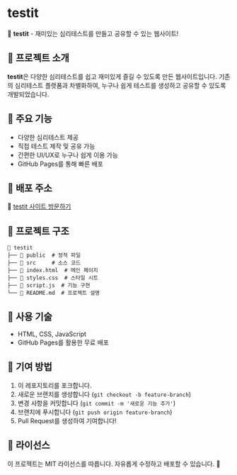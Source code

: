 # testit

🚀 **testit** - 재미있는 심리테스트를 만들고 공유할 수 있는 웹사이트!

## 🎯 프로젝트 소개
**testit**은 다양한 심리테스트를 쉽고 재미있게 즐길 수 있도록 만든 웹사이트입니다. 기존의 심리테스트 플랫폼과 차별화하여, 누구나 쉽게 테스트를 생성하고 공유할 수 있도록 개발되었습니다.

## 🌟 주요 기능
- 다양한 심리테스트 제공
- 직접 테스트 제작 및 공유 가능
- 간편한 UI/UX로 누구나 쉽게 이용 가능
- GitHub Pages를 통해 빠른 배포

## 🚀 배포 주소
🔗 [testit 사이트 방문하기](https://yourusername.github.io/testit/)

## 📂 프로젝트 구조
```
📁 testit
├── 📂 public  # 정적 파일
├── 📂 src     # 소스 코드
├── 📄 index.html  # 메인 페이지
├── 📄 styles.css  # 스타일 시트
├── 📄 script.js  # 기능 구현
└── 📄 README.md  # 프로젝트 설명
```

## 📌 사용 기술
- HTML, CSS, JavaScript
- GitHub Pages를 활용한 무료 배포

## 📢 기여 방법
1. 이 레포지토리를 포크합니다.
2. 새로운 브랜치를 생성합니다 (`git checkout -b feature-branch`)
3. 변경 사항을 커밋합니다 (`git commit -m '새로운 기능 추가'`)
4. 브랜치에 푸시합니다 (`git push origin feature-branch`)
5. Pull Request를 생성하여 기여합니다!

## 📜 라이선스
이 프로젝트는 MIT 라이선스를 따릅니다. 자유롭게 수정하고 배포할 수 있습니다. 🙌
